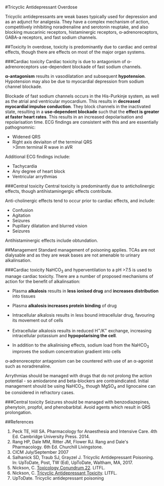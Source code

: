 #Tricyclic Antidepressant Overdose

Tricyclic antidepressants are weak bases typically used for depression and as an adjunct for analgesia. They have a complex mechanism of action, competitively inhibiting noradrenaline and serotonin reuptake, and also blocking muscarinic receptors, histaminergic receptors, α-adrenoreceptors, GABA-a receptors, and fast sodium channels.

##Toxicity
In overdose, toxicity is predominantly due to cardiac and central effects, though there are effects on most of the major organ systems.

###Cardiac toxicity
Cardiac toxicity is due to antagonism of α-adrenoreceptors use-dependent blockade of fast sodium channels.

**α-antagonism** results in vasodilatation and subsequent **hypotension**. Hypotension may also be due to myocardial depression from sodium channel blockade.

Blockade of fast sodium channels occurs in the His-Purkinje system, as well as the atrial and ventricular myocardium. This results in **decreased myocardial impulse conduction**. They block channels in the inactivated state, resulting in a **use-dependent blockade** such that the **effect is greater at faster heart rates**. This results in an increased depolarisation and repolarisation time. ECG findings are consistent with this and are essentially pathognomnic:
* Widened QRS
* Right axis deviaiton of the terminal QRS  
  \>3mm terminal R wave in aVR

Additional ECG findings include:
* Tachycardia
* Any degree of heart block
* Ventricular arrythmias

###Central toxicity
Central toxicity is predominantly due to anticholinergic effects, though antihistamingergic effects contribute.

Anti-cholinergic effects tend to occur prior to cardiac effects, and include:
* Confusion
* Agitation
* Seizures
* Pupillary dilatation and blurred vision
* Seizures

Antihistaminergic effects include obtundation.

##Management
Standard management of poisoning applies. TCAs are not dialysable and as they are weak bases are not amenable to urinary alkalinsation.

###Cardiac toxicity
NaHCO<sub>3</sub> and hyperventilation to a pH >7.5 is used to manage cardiac toxicity. There are a number of proposed mechanisms of action for the benefit of alkalinsation:
* Plasma **alkalosis** results in **less ionised drug** and **increases distribution** into tissues
* Plasma **alkalosis increases protein binding** of drug
* Intracellular alkalosis results in less bound intracellular drug, favouring its movement out of cells
* Extracellular alkalosis results in reduced H<sup>+</sup>/K<sup>+</sup> exchange, increasing intracellular potassium and **hypopolarising the cell**.

* In addition to the alkalinising effects, sodium load from the NaHCO<sub>3</sub> improves the sodium concentration gradient into cells

α-adrenoreceptor antagonism can be countered with use of an α-agonist such as noradrenaline.

Arrythmias should be managed with drugs that do not prolong the action potential - so amiodarone and beta-blockers are contraindicated. Initial management should be using NaHCO<sub>3</sub>, though MgSO<sub>4</sub> and lignocaine can be considered in refractory cases.

###Central toxicity
Seizures should be managed with benzodiazepines, phenytoin, propfol, and phenobarbital. Avoid agents which result in QRS prolongation.

##References
1. Peck TE, Hill SA. Pharmacology for Anaesthesia and Intensive Care. 4th Ed. Cambridge University Press. 2014.  
2. Rang HP, Dale MM, Ritter JM, Flower RJ. Rang and Dale's Pharmacology. 6th Ed. Churchill Livingstone.
3. CICM July/September 2007
4. Salhanick SD, Traub SJ, Grayzel J. Tricyclic Antidepressant Poisoning. In: UpToDate, Post, TW (Ed), UpToDate, Waltham, MA, 2017.
4. Nickson, C. [Toxicology Conundrum 22](http://lifeinthefastlane.com/toxicology-conundrum-022/). LITFL.
5. Nickson, C. [Tricyclic Antidepressant Toxicity](http://lifeinthefastlane.com/ccc/tricyclic-antidepressant-toxicity/). LITFL.
6. UpToDate. Tricyclic antidepressant poisoning
